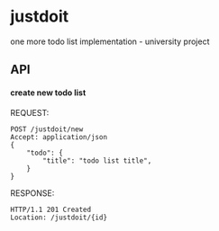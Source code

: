 # justdoit
one more todo list implementation - university project

## API

#### create new todo list
REQUEST:
```
POST /justdoit/new
Accept: application/json
{
	"todo": {
		"title": "todo list title",
	}
}
```
RESPONSE:
```
HTTP/1.1 201 Created
Location: /justdoit/{id}
```
